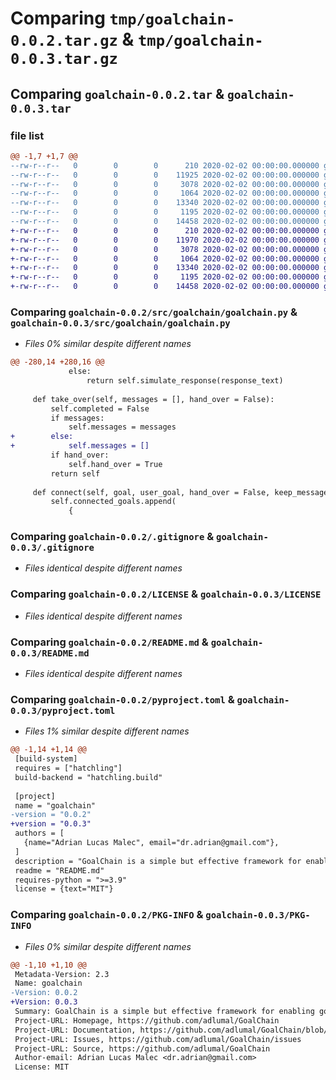 # Comparing `tmp/goalchain-0.0.2.tar.gz` & `tmp/goalchain-0.0.3.tar.gz`

## Comparing `goalchain-0.0.2.tar` & `goalchain-0.0.3.tar`

### file list

```diff
@@ -1,7 +1,7 @@
--rw-r--r--   0        0        0      210 2020-02-02 00:00:00.000000 goalchain-0.0.2/src/goalchain/__init__.py
--rw-r--r--   0        0        0    11925 2020-02-02 00:00:00.000000 goalchain-0.0.2/src/goalchain/goalchain.py
--rw-r--r--   0        0        0     3078 2020-02-02 00:00:00.000000 goalchain-0.0.2/.gitignore
--rw-r--r--   0        0        0     1064 2020-02-02 00:00:00.000000 goalchain-0.0.2/LICENSE
--rw-r--r--   0        0        0    13340 2020-02-02 00:00:00.000000 goalchain-0.0.2/README.md
--rw-r--r--   0        0        0     1195 2020-02-02 00:00:00.000000 goalchain-0.0.2/pyproject.toml
--rw-r--r--   0        0        0    14458 2020-02-02 00:00:00.000000 goalchain-0.0.2/PKG-INFO
+-rw-r--r--   0        0        0      210 2020-02-02 00:00:00.000000 goalchain-0.0.3/src/goalchain/__init__.py
+-rw-r--r--   0        0        0    11970 2020-02-02 00:00:00.000000 goalchain-0.0.3/src/goalchain/goalchain.py
+-rw-r--r--   0        0        0     3078 2020-02-02 00:00:00.000000 goalchain-0.0.3/.gitignore
+-rw-r--r--   0        0        0     1064 2020-02-02 00:00:00.000000 goalchain-0.0.3/LICENSE
+-rw-r--r--   0        0        0    13340 2020-02-02 00:00:00.000000 goalchain-0.0.3/README.md
+-rw-r--r--   0        0        0     1195 2020-02-02 00:00:00.000000 goalchain-0.0.3/pyproject.toml
+-rw-r--r--   0        0        0    14458 2020-02-02 00:00:00.000000 goalchain-0.0.3/PKG-INFO
```

### Comparing `goalchain-0.0.2/src/goalchain/goalchain.py` & `goalchain-0.0.3/src/goalchain/goalchain.py`

 * *Files 0% similar despite different names*

```diff
@@ -280,14 +280,16 @@
             else:
                 return self.simulate_response(response_text)
     
     def take_over(self, messages = [], hand_over = False):
         self.completed = False
         if messages:
             self.messages = messages
+        else:
+            self.messages = []
         if hand_over:
             self.hand_over = True
         return self
     
     def connect(self, goal, user_goal, hand_over = False, keep_messages = False):
         self.connected_goals.append(
             {
```

### Comparing `goalchain-0.0.2/.gitignore` & `goalchain-0.0.3/.gitignore`

 * *Files identical despite different names*

### Comparing `goalchain-0.0.2/LICENSE` & `goalchain-0.0.3/LICENSE`

 * *Files identical despite different names*

### Comparing `goalchain-0.0.2/README.md` & `goalchain-0.0.3/README.md`

 * *Files identical despite different names*

### Comparing `goalchain-0.0.2/pyproject.toml` & `goalchain-0.0.3/pyproject.toml`

 * *Files 1% similar despite different names*

```diff
@@ -1,14 +1,14 @@
 [build-system]
 requires = ["hatchling"]
 build-backend = "hatchling.build"
 
 [project]
 name = "goalchain"
-version = "0.0.2"
+version = "0.0.3"
 authors = [
   {name="Adrian Lucas Malec", email="dr.adrian@gmail.com"},
 ]
 description = "GoalChain is a simple but effective framework for enabling goal-orientated conversation flows for human-LLM and LLM-LLM interaction."
 readme = "README.md"
 requires-python = ">=3.9"
 license = {text="MIT"}
```

### Comparing `goalchain-0.0.2/PKG-INFO` & `goalchain-0.0.3/PKG-INFO`

 * *Files 0% similar despite different names*

```diff
@@ -1,10 +1,10 @@
 Metadata-Version: 2.3
 Name: goalchain
-Version: 0.0.2
+Version: 0.0.3
 Summary: GoalChain is a simple but effective framework for enabling goal-orientated conversation flows for human-LLM and LLM-LLM interaction.
 Project-URL: Homepage, https://github.com/adlumal/GoalChain
 Project-URL: Documentation, https://github.com/adlumal/GoalChain/blob/main/README.md
 Project-URL: Issues, https://github.com/adlumal/GoalChain/issues
 Project-URL: Source, https://github.com/adlumal/GoalChain
 Author-email: Adrian Lucas Malec <dr.adrian@gmail.com>
 License: MIT
```

